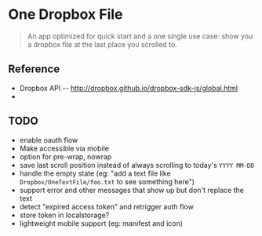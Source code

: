 # One Dropbox File

> An app optimized for quick start and a one single use case: show you a dropbox file at the last place you scrolled to.

## Reference

* Dropbox API -- http://dropbox.github.io/dropbox-sdk-js/global.html
* 

## TODO

* enable oauth flow
* Make accessible via mobile
* option for pre-wrap, nowrap
* save last scroll position instead of always scrolling to today's `YYYY MM-DD`
* handle the empty state (eg: "add a text file like `Dropbox/OneTextFile/foo.txt` to see something here")
* support error and other messages that show up but don't replace the text
* detect "expired access token" and retrigger auth flow
* store token in localstorage?
* lightweight mobile support (eg: manifest and icon)
